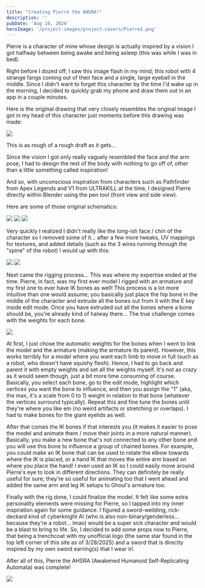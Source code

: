 ```yaml
---
title: "Creating Pierre the AHSRA!"
description: ''
pubDate: 'Aug 10, 2024'
heroImage: '/project-images/project-covers/Pierre1.png'
---
```


Pierre is a character of mine whose design is actually inspired by a vision I got halfway between being awake and being asleep (this was while I was in bed). 

Right before I dozed off, I saw this image flash in my mind; this robot with 4 strange fangs coming out of their face and a single, large eyeball in the middle. Since I didn't want to forget this character by the time I'd wake up in the morning, I decided to quickly grab my phone and draw them out in an app in a couple minutes.

Here is the original drawing that very closely resembles the original image I got in my head of this character just moments before this drawing was made:

<img src="/project-images/PierreOld.png"/>

This is as rough of a rough draft as it gets...

Since the vision I got only really vaguely resembled the face and the arm pose, I had to design the rest of the body with nothing to go off of, other than a little something called <span class="Rainbow-dynamic">inspiration</span>!

And so, with unconscious inspiration from characters such as Pathfinder from Apex Legends and V1 from ULTRAKILL at the time, I designed Pierre directly within Blender using the pen tool (front view and side view). 

Here are some of those original schematics:

<img src="/project-images/pierreschematic1.png"/>

<img src="/project-images/pierreschematic2.png"/>

<img src="/project-images/pierreschematic3.png"/>

Very quickly I realized I didn't really like the long-ish face / chin of the character so I removed some of it... after a few more tweaks, UV mappings for textures, and added details (such as the 3 wires running through the "spine" of the robot) I would up with this:

<img src="/project-images/pierre4.png"/>

<img src="/project-images/pierre5.png"/>

Next came the rigging process... This was where my expertise ended at the time. Pierre, in fact, was my first ever model I rigged with an armature and my first one to ever have IK bones as well! This process is a lot more intuitive than one would assume; you basically just place the hip bone in the middle of the character and extrude all the bones out from it with the E key inside edit mode. Once you have extruded out all the bones where a bone should be, you're already kind of halway there... The true challenge comes with the weights for each bone.

<img src="/project-images/pierre6.png"/>

At first, I just chose the automatic weights for the bones when I went to link the model and the armature (making the armature its parent). However, this works terribly for a model where you want each limb to move in full (such as a robot, who doesn't have squishy flesh). Hence, I had to go back and parent it with empty weights and set all the weights myself. It's not as crazy as it would seem though, just a bit more time consuming of course. Basically, you select each bone, go to the edit mode, highlight which vertices you want the bone to influence, and then you assign the "1" (aka, the max, it's a scale from 0 to 1) weight in relation to that bone (whatever the vertices surround typically). Repeat this and fine tune the bones until they're where you like em (no weird artifacts or stretching or overlaps). I had to make bones for the giant eyelids as well.

After that comes the IK bones if that interests you (it makes it easier to pose the model and animate them / move their joints in a more natural manner). Basically, you make a new bone that's not connected to any other bone and you will use this bone to influence a group of chained bones. For example, you could make an IK bone that can be used to rotate the elbow towards where the IK is placed, or a hand IK that moves the entire arm based on where you place the hand! I even used an IK so I could easily move around Pierre's eye to look in different directions. They can definitely be really useful for sure; they're so useful for animating too that I went ahead and added the same arm and leg IK setups to Ghoul's armature too.

Finally with the rig done, I could finalize the model. It felt like some extra personality elements were missing for Pierre, so I tapped into my inner <span class="Rainbow-dynamic">inspiration</span> again for some guidance. I figured a sword-weilding, rick-deckard kind of cyberknight AI (who is also non-binary/genderless... because they're a robot... lmao) would be a super sick character and would be a blast to bring to life. So, I decided to add some props now to Pierre, that being a trenchcoat with my unofficial logo (the same star found in the top left corner of this site as of 3/28/2025) and a sword that is directly inspired by my own sword earring(s) that I wear irl. 

After all of this, Pierre the AHSRA (Awakened Humanoid Self-Replicating Automata) was complete!

<img src="/project-images/pierre.gif"/>
